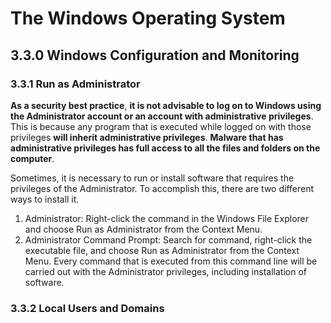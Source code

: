 # The Windows Operating System

## 3.3.0 Windows Configuration and Monitoring

### 3.3.1 Run as Administrator

**As a security best practice**, **it is not advisable to log on to Windows using the Administrator account or an account with administrative privileges**. This is because any program that is executed while logged on with those privileges **will inherit administrative privileges**. **Malware that has administrative privileges has full access to all the files and folders on the computer**.

Sometimes, it is necessary to run or install software that requires the privileges of the Administrator. To accomplish this, there are two different ways to install it.

1. Administrator: Right-click the command in the Windows File Explorer and choose Run as Administrator from the Context Menu.
1. Administrator Command Prompt: Search for command, right-click the executable file, and choose Run as Administrator from the Context Menu. Every command that is executed from this command line will be carried out with the Administrator privileges, including installation of software.

### 3.3.2 Local Users and Domains

